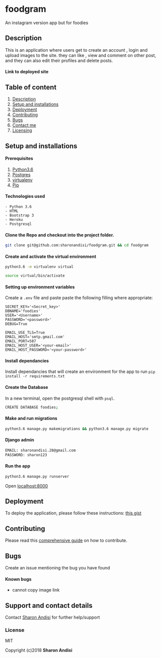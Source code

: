 # foodgram
An instagram version app but for foodies

## Description
This is an application where users get to create an account , login and upload images to the site. they can like , view and comment on other post, and they can also edit their profiles and delete posts.
#### Link to deployed site


## Table of content
1. [Description](#description)
2. [Setup and installations](#setup-and-installations)
3. [Deployment](#deployment)
4. [Contributing](#contributing)
5. [Bugs](#bugs)
6. [Contact me](#support-and-contact-details)
7. [Licensing](#license)


## Setup and installations

#### Prerequisites
1. [Python3.6](https://www.python.org/downloads/)
2. [Postgres](https://www.postgresql.org/download/)
3. [virtualenv](https://virtualenv.pypa.io/en/stable/installation/)
4. [Pip](https://pip.pypa.io/en/stable/installing/)

#### Technologies used
    - Python 3.6
    - HTML
    - Bootstrap 3
    - Heroku
    - Postgresql

#### Clone the Repo and checkout into the project folder.
```bash
git clone git@github.com:sharonandisi/foodgram.git && cd foodgram
```

#### Create and activate the virtual environment
```bash
python3.6 -m virtualenv virtual
```

```bash
source virtual/bin/activate
```

#### Setting up environment variables
Create a `.env` file and paste paste the following filling where appropriate:
```
SECRET_KEY='<Secret_key>'
DBNAME='foodies'
USER='<Username>'
PASSWORD='<password>'
DEBUG=True

EMAIL_USE_TLS=True
EMAIL_HOST='smtp.gmail.com'
EMAIL_PORT=587
EMAIL_HOST_USER='<your-email>'
EMAIL_HOST_PASSWORD='<your-password>'
```

#### Install dependancies
Install dependancies that will create an environment for the app to run
`pip install -r requirements.txt`

#### Create the Database
In a new terminal, open the postgresql shell with `psql`.
```bash
CREATE DATABASE foodies;
```

#### Make and run migrations
```bash
python3.6 manage.py makemigrations && python3.6 manage.py migrate
```
#### Django admin
```bash
EMAIL: sharonandisi.28@gmail.com
PASSWORD: sharon123
```


#### Run the app
```bash
python3.6 manage.py runserver
```
Open [localhost:8000](http://127.0.0.1:8000/)

## Deployment
To deploy the application, please follow these instructions:
[this gist](https://gist.github.com/newtonkiragu/42f2500e56d9c2375a087233587eddd0)

## Contributing
Please read this [comprehensive guide](https://opensource.guide/how-to-contribute/) on how to contribute.


## Bugs
Create an issue mentioning the bug you have found

#### Known bugs
 - cannot copy image link



## Support and contact details
Contact [Sharon Andisi](sharonandisi.sa@gmail.com) for further help/support

### License
MIT

Copyright (c)2018 **Sharon Andisi**
